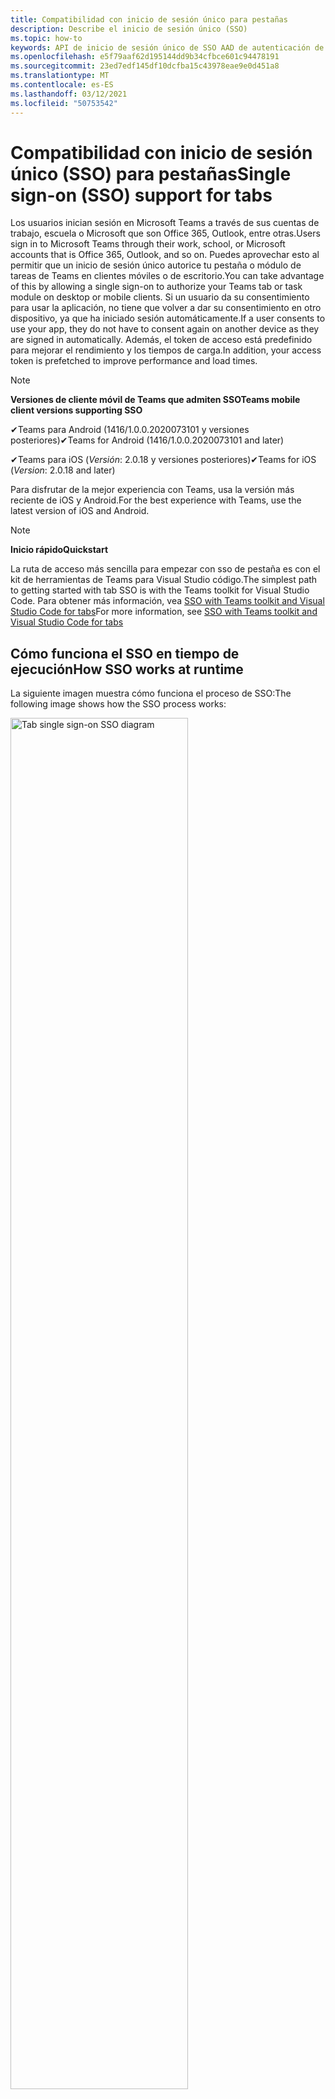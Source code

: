 ```yaml
---
title: Compatibilidad con inicio de sesión único para pestañas
description: Describe el inicio de sesión único (SSO)
ms.topic: how-to
keywords: API de inicio de sesión único de SSO AAD de autenticación de teams
ms.openlocfilehash: e5f79aaf62d195144dd9b34cfbce601c94478191
ms.sourcegitcommit: 23ed7edf145df10dcfba15c43978eae9e0d451a8
ms.translationtype: MT
ms.contentlocale: es-ES
ms.lasthandoff: 03/12/2021
ms.locfileid: "50753542"
---
```

# <a name="single-sign-on-sso-support-for-tabs"></a><span data-ttu-id="99bb1-104">Compatibilidad con inicio de sesión único (SSO) para pestañas</span><span class="sxs-lookup"><span data-stu-id="99bb1-104">Single sign-on (SSO) support for tabs</span></span>

<span data-ttu-id="99bb1-105">Los usuarios inician sesión en Microsoft Teams a través de sus cuentas de trabajo, escuela o Microsoft que son Office 365, Outlook, entre otras.</span><span class="sxs-lookup"><span data-stu-id="99bb1-105">Users sign in to Microsoft Teams through their work, school, or Microsoft accounts that is Office 365, Outlook, and so on.</span></span> <span data-ttu-id="99bb1-106">Puedes aprovechar esto al permitir que un inicio de sesión único autorice tu pestaña o módulo de tareas de Teams en clientes móviles o de escritorio.</span><span class="sxs-lookup"><span data-stu-id="99bb1-106">You can take advantage of this by allowing a single sign-on to authorize your Teams tab or task module on desktop or mobile clients.</span></span> <span data-ttu-id="99bb1-107">Si un usuario da su consentimiento para usar la aplicación, no tiene que volver a dar su consentimiento en otro dispositivo, ya que ha iniciado sesión automáticamente.</span><span class="sxs-lookup"><span data-stu-id="99bb1-107">If a user consents to use your app, they do not have to consent again on another device as they are signed in automatically.</span></span> <span data-ttu-id="99bb1-108">Además, el token de acceso está predefinido para mejorar el rendimiento y los tiempos de carga.</span><span class="sxs-lookup"><span data-stu-id="99bb1-108">In addition, your access token is prefetched to improve performance and load times.</span></span>

> [!NOTE]
> <span data-ttu-id="99bb1-109">**Versiones de cliente móvil de Teams que admiten SSO**</span><span class="sxs-lookup"><span data-stu-id="99bb1-109">**Teams mobile client versions supporting SSO**</span></span>  
>
> <span data-ttu-id="99bb1-110">✔Teams para Android (1416/1.0.0.2020073101 y versiones posteriores)</span><span class="sxs-lookup"><span data-stu-id="99bb1-110">✔Teams for Android (1416/1.0.0.2020073101 and later)</span></span>
>
> <span data-ttu-id="99bb1-111">✔Teams para iOS (_Versión_: 2.0.18 y versiones posteriores)</span><span class="sxs-lookup"><span data-stu-id="99bb1-111">✔Teams for iOS (_Version_: 2.0.18 and later)</span></span>  
>
> <span data-ttu-id="99bb1-112">Para disfrutar de la mejor experiencia con Teams, usa la versión más reciente de iOS y Android.</span><span class="sxs-lookup"><span data-stu-id="99bb1-112">For the best experience with Teams, use the latest version of iOS and Android.</span></span>

> [!NOTE]
> <span data-ttu-id="99bb1-113">**Inicio rápido**</span><span class="sxs-lookup"><span data-stu-id="99bb1-113">**Quickstart**</span></span>  
>
> <span data-ttu-id="99bb1-114">La ruta de acceso más sencilla para empezar con sso de pestaña es con el kit de herramientas de Teams para Visual Studio código.</span><span class="sxs-lookup"><span data-stu-id="99bb1-114">The simplest path to getting started with tab SSO is with the Teams toolkit for Visual Studio Code.</span></span> <span data-ttu-id="99bb1-115">Para obtener más información, vea [SSO with Teams toolkit and Visual Studio Code for tabs](../../../toolkit/visual-studio-code-tab-sso.md)</span><span class="sxs-lookup"><span data-stu-id="99bb1-115">For more information, see [SSO with Teams toolkit and Visual Studio Code for tabs](../../../toolkit/visual-studio-code-tab-sso.md)</span></span>

## <a name="how-sso-works-at-runtime"></a><span data-ttu-id="99bb1-116">Cómo funciona el SSO en tiempo de ejecución</span><span class="sxs-lookup"><span data-stu-id="99bb1-116">How SSO works at runtime</span></span>

<span data-ttu-id="99bb1-117">La siguiente imagen muestra cómo funciona el proceso de SSO:</span><span class="sxs-lookup"><span data-stu-id="99bb1-117">The following image shows how the SSO process works:</span></span>

<!-- markdownlint-disable MD033 -->
<img src="~/assets/images/tabs/tabs-sso-diagram.png" alt="Tab single sign-on SSO diagram" width="75%"/>

1. <span data-ttu-id="99bb1-118">En la pestaña, se realiza una llamada de JavaScript a `getAuthToken()` .</span><span class="sxs-lookup"><span data-stu-id="99bb1-118">In the tab, a JavaScript call is made to `getAuthToken()`.</span></span> <span data-ttu-id="99bb1-119">Esto indica a Teams que obtenga un token de autenticación para la aplicación de pestaña.</span><span class="sxs-lookup"><span data-stu-id="99bb1-119">This tells Teams to obtain an authentication token for the tab application.</span></span>
2. <span data-ttu-id="99bb1-120">Si es la primera vez que el usuario actual usa la aplicación de pestaña, hay un mensaje de solicitud para dar su consentimiento si se requiere consentimiento o para administrar la autenticación de paso a paso, como la autenticación en dos fases.</span><span class="sxs-lookup"><span data-stu-id="99bb1-120">If this is the first time the current user has used your tab application, there is a request prompt to consent if consent is required or to handle step-up authentication such as two-factor authentication.</span></span>
3. <span data-ttu-id="99bb1-121">Teams solicita el token de aplicación de tabulación desde el punto de conexión de Azure Active Directory (AAD) para el usuario actual.</span><span class="sxs-lookup"><span data-stu-id="99bb1-121">Teams requests the tab application token from the Azure Active Directory (AAD) endpoint for the current user.</span></span>
4. <span data-ttu-id="99bb1-122">AAD envía el token de aplicación de pestaña a la aplicación teams.</span><span class="sxs-lookup"><span data-stu-id="99bb1-122">AAD sends the tab application token to the Teams application.</span></span>
5. <span data-ttu-id="99bb1-123">Teams envía el token de aplicación de pestaña a la pestaña como parte del objeto de resultado devuelto por la `getAuthToken()` llamada.</span><span class="sxs-lookup"><span data-stu-id="99bb1-123">Teams sends the tab application token to the tab as part of the result object returned by the `getAuthToken()` call.</span></span>
6. <span data-ttu-id="99bb1-124">El token se analiza en la aplicación de pestaña mediante JavaScript, para extraer la información necesaria, como la dirección de correo electrónico del usuario.</span><span class="sxs-lookup"><span data-stu-id="99bb1-124">The token is parsed in the tab application using JavaScript, to extract required information, such as the user's email address.</span></span>

> [!NOTE]
> <span data-ttu-id="99bb1-125">El solo es válido para dar su consentimiento a un conjunto limitado de API de nivel de usuario que son correo `getAuthToken()` electrónico, perfil, offline_access y OpenId.</span><span class="sxs-lookup"><span data-stu-id="99bb1-125">The `getAuthToken()` is only valid for consenting to a limited set of user-level APIs that is email, profile, offline_access and OpenId.</span></span> <span data-ttu-id="99bb1-126">No se usa para otros ámbitos de Graph, como `User.Read` o `Mail.Read` .</span><span class="sxs-lookup"><span data-stu-id="99bb1-126">It is not used for further Graph scopes such as `User.Read` or `Mail.Read`.</span></span> <span data-ttu-id="99bb1-127">Para obtener soluciones alternativas sugeridas, [vea ámbitos de Graph adicionales](#apps-that-require-additional-graph-scopes).</span><span class="sxs-lookup"><span data-stu-id="99bb1-127">For suggested workarounds, see [additional Graph scopes](#apps-that-require-additional-graph-scopes).</span></span>

<span data-ttu-id="99bb1-128">La API de SSO también funciona en [módulos de tareas](../../../task-modules-and-cards/what-are-task-modules.md) que insertan contenido web.</span><span class="sxs-lookup"><span data-stu-id="99bb1-128">The SSO API also works in [task modules](../../../task-modules-and-cards/what-are-task-modules.md) that embed web content.</span></span>

## <a name="develop-an-sso-microsoft-teams-tab"></a><span data-ttu-id="99bb1-129">Desarrollar una pestaña sso de Microsoft Teams</span><span class="sxs-lookup"><span data-stu-id="99bb1-129">Develop an SSO Microsoft Teams tab</span></span>

<span data-ttu-id="99bb1-130">En esta sección se describen las tareas relacionadas con la creación de una pestaña de Teams que usa SSO.</span><span class="sxs-lookup"><span data-stu-id="99bb1-130">This section describes the tasks involved in creating a Teams tab that uses SSO.</span></span> <span data-ttu-id="99bb1-131">Estas tareas son independientes del lenguaje y del marco.</span><span class="sxs-lookup"><span data-stu-id="99bb1-131">These tasks are language- and framework-agnostic.</span></span>

### <a name="1-create-your-aad-application"></a><span data-ttu-id="99bb1-132">1. Crear la aplicación de AAD</span><span class="sxs-lookup"><span data-stu-id="99bb1-132">1. Create your AAD application</span></span>

<span data-ttu-id="99bb1-133">**Para registrar la aplicación en la información general [del portal de AAD](https://azure.microsoft.com/features/azure-portal/)**</span><span class="sxs-lookup"><span data-stu-id="99bb1-133">**To register your application in the [AAD portal](https://azure.microsoft.com/features/azure-portal/) overview**</span></span>

1. <span data-ttu-id="99bb1-134">Obtener el [identificador de aplicación de AAD](/azure/active-directory/develop/howto-create-service-principal-portal#get-values-for-signing-in).</span><span class="sxs-lookup"><span data-stu-id="99bb1-134">Get your [AAD Application ID](/azure/active-directory/develop/howto-create-service-principal-portal#get-values-for-signing-in).</span></span>
2. <span data-ttu-id="99bb1-135">Especifique los permisos que la aplicación necesita para el extremo de AAD y, opcionalmente, Graph.</span><span class="sxs-lookup"><span data-stu-id="99bb1-135">Specify the permissions that your application needs for the AAD endpoint and, optionally, Graph.</span></span>
3. <span data-ttu-id="99bb1-136">[Conceder permisos para](/azure/active-directory/develop/howto-create-service-principal-portal#configure-access-policies-on-resources) aplicaciones de escritorio, web y móviles de Teams.</span><span class="sxs-lookup"><span data-stu-id="99bb1-136">[Grant permissions](/azure/active-directory/develop/howto-create-service-principal-portal#configure-access-policies-on-resources) for Teams desktop, web, and mobile applications.</span></span>
4. <span data-ttu-id="99bb1-137">Para autorizar previamente Teams, seleccione el botón Agregar **un** ámbito y, en el panel que se abre, **escriba access_as_user** como nombre **de ámbito**.</span><span class="sxs-lookup"><span data-stu-id="99bb1-137">Pre-authorize Teams by selecting the **Add a scope** button and in the panel that opens, enter **access_as_user** as the **Scope name**.</span></span>

> [!NOTE]
> <span data-ttu-id="99bb1-138">Hay algunas restricciones importantes que debe saber:</span><span class="sxs-lookup"><span data-stu-id="99bb1-138">There are some important restrictions that you must know:</span></span>
>
> * <span data-ttu-id="99bb1-139">Solo se admiten permisos de api de Graph de nivel de usuario, es decir, correo electrónico, perfil, offline_access, OpenId.</span><span class="sxs-lookup"><span data-stu-id="99bb1-139">Only user-level Graph API permissions are supported that is, email, profile, offline_access, OpenId.</span></span> <span data-ttu-id="99bb1-140">Si debe tener acceso a otros ámbitos de Graph, como `User.Read` o , vea la solución alternativa `Mail.Read` [recomendada](#apps-that-require-additional-graph-scopes).</span><span class="sxs-lookup"><span data-stu-id="99bb1-140">If you must have access to other Graph scopes such as `User.Read` or `Mail.Read`, see [recommended workaround](#apps-that-require-additional-graph-scopes).</span></span>
> * <span data-ttu-id="99bb1-141">Es importante que el nombre de dominio de la aplicación sea el mismo que el nombre de dominio registrado para la aplicación de AAD.</span><span class="sxs-lookup"><span data-stu-id="99bb1-141">It is important that your application's domain name is the same as the domain name you have registered for your AAD application.</span></span>
> * <span data-ttu-id="99bb1-142">Actualmente, no se admiten varios dominios por aplicación.</span><span class="sxs-lookup"><span data-stu-id="99bb1-142">Currently multiple domains per app are not supported.</span></span>
> * <span data-ttu-id="99bb1-143">Las aplicaciones que usan `azurewebsites.net` el dominio no se admiten porque es demasiado común y pueden ser un riesgo de seguridad.</span><span class="sxs-lookup"><span data-stu-id="99bb1-143">Applications that use the `azurewebsites.net` domain are not supported as it is too common and can be a security risk.</span></span>

<span data-ttu-id="99bb1-144">**Para registrar la aplicación a través del portal de AAD**</span><span class="sxs-lookup"><span data-stu-id="99bb1-144">**To register your app through the AAD portal**</span></span>

1. <span data-ttu-id="99bb1-145">Registrar una nueva aplicación en el portal [de registros de aplicaciones de AAD.](https://go.microsoft.com/fwlink/?linkid=2083908)</span><span class="sxs-lookup"><span data-stu-id="99bb1-145">Register a new application in the [AAD App Registrations](https://go.microsoft.com/fwlink/?linkid=2083908) portal.</span></span>
2. <span data-ttu-id="99bb1-146">Seleccione **Nuevo registro**.</span><span class="sxs-lookup"><span data-stu-id="99bb1-146">Select **New Registration**.</span></span> <span data-ttu-id="99bb1-147">Aparece **la página** Registrar una aplicación.</span><span class="sxs-lookup"><span data-stu-id="99bb1-147">The **Register an application** page appears.</span></span>
3. <span data-ttu-id="99bb1-148">En la **página Registrar una aplicación,** escriba los siguientes valores:</span><span class="sxs-lookup"><span data-stu-id="99bb1-148">In the **Register an application** page, enter the following values:</span></span>
    1. <span data-ttu-id="99bb1-149">Escribe un **nombre** para la aplicación.</span><span class="sxs-lookup"><span data-stu-id="99bb1-149">Enter a **Name** for your app.</span></span>
    2. <span data-ttu-id="99bb1-150">Elija los **tipos de cuenta admitidos,** seleccione un único inquilino o tipo de cuenta multiempresa.</span><span class="sxs-lookup"><span data-stu-id="99bb1-150">Choose the **Supported account types**, select single tenant or multitenant account type.</span></span> <span data-ttu-id="99bb1-151">¹</span><span class="sxs-lookup"><span data-stu-id="99bb1-151">¹</span></span>
    * <span data-ttu-id="99bb1-152">Deje **URI de redireccionamiento** vacía.</span><span class="sxs-lookup"><span data-stu-id="99bb1-152">Leave **Redirect URI** empty.</span></span>
    3. <span data-ttu-id="99bb1-153">Elija **Registrar**.</span><span class="sxs-lookup"><span data-stu-id="99bb1-153">Choose **Register**.</span></span>
4. <span data-ttu-id="99bb1-154">En la página de información general, copie y guarde el **identificador de aplicación (cliente).**</span><span class="sxs-lookup"><span data-stu-id="99bb1-154">On the overview page, copy and save the **Application (client) ID**.</span></span> <span data-ttu-id="99bb1-155">Debe tenerla más adelante al actualizar el manifiesto de la aplicación de Teams.</span><span class="sxs-lookup"><span data-stu-id="99bb1-155">You must have it later when updating your Teams application manifest.</span></span>
5. <span data-ttu-id="99bb1-156">En **Administrar**, seleccione **Exponer una API**</span><span class="sxs-lookup"><span data-stu-id="99bb1-156">Under **Manage**, select **Expose an API**.</span></span>
6. <span data-ttu-id="99bb1-157">Seleccione el **vínculo Establecer** para generar el URI de id. de aplicación con el formato `api://{AppID}` de .</span><span class="sxs-lookup"><span data-stu-id="99bb1-157">Select the **Set** link to generate the Application ID URI in the form of `api://{AppID}`.</span></span> <span data-ttu-id="99bb1-158">Inserte el nombre de dominio completo con una barra diagonal "/" anexada al final, entre las barras diagonales dobles y el GUID.</span><span class="sxs-lookup"><span data-stu-id="99bb1-158">Insert your fully qualified domain name with a forward slash "/" appended to the end, between the double forward slashes and the GUID.</span></span> <span data-ttu-id="99bb1-159">El identificador completo debe tener el formato `api://fully-qualified-domain-name.com/{AppID}` de .</span><span class="sxs-lookup"><span data-stu-id="99bb1-159">The entire ID must have the form of `api://fully-qualified-domain-name.com/{AppID}`.</span></span> <span data-ttu-id="99bb1-160">² Por ejemplo, `api://subdomain.example.com/00000000-0000-0000-0000-000000000000` .</span><span class="sxs-lookup"><span data-stu-id="99bb1-160">² For example, `api://subdomain.example.com/00000000-0000-0000-0000-000000000000`.</span></span> <span data-ttu-id="99bb1-161">El nombre de dominio completo es el nombre de dominio legible desde el que se sirve la aplicación.</span><span class="sxs-lookup"><span data-stu-id="99bb1-161">The fully qualified domain name is the human readable domain name from which your app is served.</span></span> <span data-ttu-id="99bb1-162">Si usa un servicio de túnel como ngrok, debe actualizar este valor siempre que cambie su subdominio ngrok.</span><span class="sxs-lookup"><span data-stu-id="99bb1-162">If you are using a tunneling service such as ngrok, you must update this value whenever your ngrok subdomain changes.</span></span>
7. <span data-ttu-id="99bb1-163">Seleccione **Agregar un ámbito**.</span><span class="sxs-lookup"><span data-stu-id="99bb1-163">Select **Add a scope**.</span></span> <span data-ttu-id="99bb1-164">En el panel que se abre, **escriba access_as_user** como el nombre **de ámbito**.</span><span class="sxs-lookup"><span data-stu-id="99bb1-164">In the panel that opens, enter **access_as_user** as the **Scope name**.</span></span>
8. <span data-ttu-id="99bb1-165">En el **cuadro ¿Quién puede dar su consentimiento?,** escriba **Administradores y usuarios**.</span><span class="sxs-lookup"><span data-stu-id="99bb1-165">In the **Who can consent?** box, enter **Admins and users**.</span></span>
9. <span data-ttu-id="99bb1-166">Escriba los detalles en los cuadros para configurar los mensajes de consentimiento de usuario y administrador con los valores adecuados para el `access_as_user` ámbito:</span><span class="sxs-lookup"><span data-stu-id="99bb1-166">Enter the details in the boxes for configuring the admin and user consent prompts with values that are appropriate for the `access_as_user` scope:</span></span>
    * <span data-ttu-id="99bb1-167">**Título del consentimiento de administrador:** Teams puede tener acceso al perfil del usuario.</span><span class="sxs-lookup"><span data-stu-id="99bb1-167">**Admin consent title:** Teams can access the user’s profile.</span></span>
    * <span data-ttu-id="99bb1-168">**Descripción del consentimiento de administrador:** Teams puede llamar a las API web de la aplicación como el usuario actual.</span><span class="sxs-lookup"><span data-stu-id="99bb1-168">**Admin consent description**: Teams can call the app’s web APIs as the current user.</span></span>
    * <span data-ttu-id="99bb1-169">**Título de consentimiento de** usuario: Teams puede tener acceso al perfil de usuario y realizar solicitudes en nombre del usuario.</span><span class="sxs-lookup"><span data-stu-id="99bb1-169">**User consent title**: Teams can access the user profile and make requests on the user's behalf.</span></span>
    * <span data-ttu-id="99bb1-170">**Descripción del consentimiento del usuario:** Teams puede llamar a las API de esta aplicación con los mismos derechos que el usuario.</span><span class="sxs-lookup"><span data-stu-id="99bb1-170">**User consent description:** Teams can call this app’s APIs with the same rights as the user.</span></span>
10. <span data-ttu-id="99bb1-171">Asegúrese de que **Estado** se establece en **Habilitado**.</span><span class="sxs-lookup"><span data-stu-id="99bb1-171">Ensure that **State** is set to **Enabled**.</span></span>
11. <span data-ttu-id="99bb1-172">Seleccione **Agregar ámbito** para guardar los detalles.</span><span class="sxs-lookup"><span data-stu-id="99bb1-172">Select **Add scope** to save the details.</span></span> <span data-ttu-id="99bb1-173">La parte de dominio del **nombre de** ámbito que se muestra debajo del campo de texto debe coincidir automáticamente con el URI de **id.** de aplicación establecido en el paso anterior, con `/access_as_user` anexado al final `api://subdomain.example.com/00000000-0000-0000-0000-000000000000/access_as_user` .</span><span class="sxs-lookup"><span data-stu-id="99bb1-173">The domain part of the **Scope name** displayed below the text field must automatically match the **Application ID** URI set in the previous step, with `/access_as_user` appended to the end `api://subdomain.example.com/00000000-0000-0000-0000-000000000000/access_as_user`.</span></span>
12. <span data-ttu-id="99bb1-174">En la **sección Aplicaciones cliente autorizadas,** identifique las aplicaciones que desea autorizar para la aplicación web de la aplicación.</span><span class="sxs-lookup"><span data-stu-id="99bb1-174">In the **Authorized client applications** section, identify the applications that you want to authorize for your app’s web application.</span></span> <span data-ttu-id="99bb1-175">Seleccione **Agregar una aplicación cliente**.</span><span class="sxs-lookup"><span data-stu-id="99bb1-175">Select **Add a client application**.</span></span> <span data-ttu-id="99bb1-176">Escriba cada uno de los siguientes IDs de cliente y seleccione el ámbito autorizado que creó en el paso anterior:</span><span class="sxs-lookup"><span data-stu-id="99bb1-176">Enter each of the following client IDs and select the authorized scope you created in the previous step:</span></span>
    * <span data-ttu-id="99bb1-177">`1fec8e78-bce4-4aaf-ab1b-5451cc387264` para la aplicación móvil o de escritorio de Teams.</span><span class="sxs-lookup"><span data-stu-id="99bb1-177">`1fec8e78-bce4-4aaf-ab1b-5451cc387264` for Teams mobile or desktop application.</span></span>
    * <span data-ttu-id="99bb1-178">`5e3ce6c0-2b1f-4285-8d4b-75ee78787346` para la aplicación web de Teams.</span><span class="sxs-lookup"><span data-stu-id="99bb1-178">`5e3ce6c0-2b1f-4285-8d4b-75ee78787346` for Teams web application.</span></span>
13. <span data-ttu-id="99bb1-179">Vaya a **Permisos de API**.</span><span class="sxs-lookup"><span data-stu-id="99bb1-179">Navigate to **API Permissions**.</span></span> <span data-ttu-id="99bb1-180">Seleccione **Agregar permisos delegados** de Microsoft Graph y, a continuación,  >    >  agregue los siguientes permisos de la API de Graph:</span><span class="sxs-lookup"><span data-stu-id="99bb1-180">Select **Add a permission** > **Microsoft Graph** > **Delegated permissions**, then add the following permissions from Graph API:</span></span>
    * <span data-ttu-id="99bb1-181">User.Read habilitado de forma predeterminada</span><span class="sxs-lookup"><span data-stu-id="99bb1-181">User.Read enabled by default</span></span>
    * <span data-ttu-id="99bb1-182">email</span><span class="sxs-lookup"><span data-stu-id="99bb1-182">email</span></span>
    * <span data-ttu-id="99bb1-183">offline_access</span><span class="sxs-lookup"><span data-stu-id="99bb1-183">offline_access</span></span>
    * <span data-ttu-id="99bb1-184">OpenId</span><span class="sxs-lookup"><span data-stu-id="99bb1-184">OpenId</span></span>
    * <span data-ttu-id="99bb1-185">perfil</span><span class="sxs-lookup"><span data-stu-id="99bb1-185">profile</span></span>

14. <span data-ttu-id="99bb1-186">Vaya a **Autenticación**.</span><span class="sxs-lookup"><span data-stu-id="99bb1-186">Navigate to **Authentication**.</span></span>

    <span data-ttu-id="99bb1-187">Si no se ha concedido el consentimiento de administrador de TI a una aplicación, los usuarios tendrán que dar su consentimiento la primera vez que usen una aplicación.</span><span class="sxs-lookup"><span data-stu-id="99bb1-187">If an app has not been granted IT admin consent, users have to provide consent the first time they use an app.</span></span>

    <span data-ttu-id="99bb1-188">Para escribir un URI de redireccionamiento:</span><span class="sxs-lookup"><span data-stu-id="99bb1-188">To enter a redirect URI:</span></span>
    * <span data-ttu-id="99bb1-189">Seleccione **Agregar una plataforma**.</span><span class="sxs-lookup"><span data-stu-id="99bb1-189">Select **Add a platform**.</span></span>
    * <span data-ttu-id="99bb1-190">Seleccione **web**.</span><span class="sxs-lookup"><span data-stu-id="99bb1-190">Select **web**.</span></span>
    * <span data-ttu-id="99bb1-191">Escribe el **URI de redireccionamiento** de la aplicación.</span><span class="sxs-lookup"><span data-stu-id="99bb1-191">Enter the **redirect URI** for your app.</span></span> <span data-ttu-id="99bb1-192">Esta es la página donde un flujo de concesión implícito correcto redirige al usuario.</span><span class="sxs-lookup"><span data-stu-id="99bb1-192">This is the page where a successful implicit grant flow redirects the user.</span></span> <span data-ttu-id="99bb1-193">Este es el mismo nombre de dominio completo que escribió en el paso 5 seguido de la ruta de api a la que se envía una respuesta de autenticación.</span><span class="sxs-lookup"><span data-stu-id="99bb1-193">This is the same fully qualified domain name that you entered in step 5 followed by the API route where an authentication response is sent.</span></span> <span data-ttu-id="99bb1-194">Si sigue cualquiera de los ejemplos de Teams, se trata de `https://subdomain.example.com/auth-end` .</span><span class="sxs-lookup"><span data-stu-id="99bb1-194">If you are following any of the Teams samples, this is `https://subdomain.example.com/auth-end`.</span></span>

    <span data-ttu-id="99bb1-195">Habilite la concesión implícita activando los siguientes cuadros: ✔ token de identificador ✔ token de acceso</span><span class="sxs-lookup"><span data-stu-id="99bb1-195">Enable implicit grant by checking the following boxes: ✔ ID Token ✔ Access Token</span></span>

<span data-ttu-id="99bb1-196">¡Enhorabuena!</span><span class="sxs-lookup"><span data-stu-id="99bb1-196">Congratulations!</span></span> <span data-ttu-id="99bb1-197">Has completado los requisitos previos de registro de la aplicación para continuar con la pestaña APLICACIÓN SSO.</span><span class="sxs-lookup"><span data-stu-id="99bb1-197">You have completed the app registration prerequisites to proceed with your tab SSO app.</span></span>

> [!NOTE]
>
> * <span data-ttu-id="99bb1-198">¹ Si la aplicación de AAD está registrada en el mismo inquilino en el que realizas una solicitud de autenticación en Teams, no se puede pedir al usuario su consentimiento y se le concede un token de acceso de inmediato.</span><span class="sxs-lookup"><span data-stu-id="99bb1-198">¹ If your AAD app is registered in the same tenant where you are making an authentication request in Teams, the user cannot be asked to consent and is granted an access token right away.</span></span> <span data-ttu-id="99bb1-199">Los usuarios solo consienten estos permisos si la aplicación AAD está registrada en un inquilino diferente.</span><span class="sxs-lookup"><span data-stu-id="99bb1-199">Users only consent to these permissions if the AAD app is registered in a different tenant.</span></span>
> * <span data-ttu-id="99bb1-200">² Si el dominio personalizado no se agrega a AAD, se produce un error que indica que el nombre de host no debe basarse en un dominio ya propiedad.</span><span class="sxs-lookup"><span data-stu-id="99bb1-200">² If the custom domain is not added to AAD, you get an error stating that the host name must not be based on an already owned domain.</span></span> <span data-ttu-id="99bb1-201">Para agregar un dominio personalizado a AAD y registrarlo, siga el procedimiento agregar un nombre de dominio [personalizado al procedimiento de AAD](/azure/active-directory/fundamentals/add-custom-domain) y, a continuación, repita el paso 5.</span><span class="sxs-lookup"><span data-stu-id="99bb1-201">To add custom domain to AAD and register it, follow the [add a custom domain name to AAD](/azure/active-directory/fundamentals/add-custom-domain) procedure, and then repeat step 5.</span></span> <span data-ttu-id="99bb1-202">También puede obtener este error si no ha iniciado sesión con credenciales de administrador en el arrendamiento de Office 365.</span><span class="sxs-lookup"><span data-stu-id="99bb1-202">You can also get this error if you are not signed in with Admin credentials in the Office 365 tenancy.</span></span>
> * <span data-ttu-id="99bb1-203">Si no recibe el nombre principal de usuario (UPN)) en el token de acceso devuelto, puede agregarlo como una notificación opcional [en](https://docs.microsoft.com/azure/active-directory/develop/active-directory-optional-claims) AAD.</span><span class="sxs-lookup"><span data-stu-id="99bb1-203">If you are not receiving the user principal name (UPN)) in the returned access token, you can add it as an [optional claim](https://docs.microsoft.com/azure/active-directory/develop/active-directory-optional-claims) in AAD.</span></span>

### <a name="2-update-your-teams-application-manifest"></a><span data-ttu-id="99bb1-204">2. Actualizar el manifiesto de la aplicación de Teams</span><span class="sxs-lookup"><span data-stu-id="99bb1-204">2. Update your Teams application manifest</span></span>

<span data-ttu-id="99bb1-205">Use el siguiente código para agregar nuevas propiedades al manifiesto de Teams:</span><span class="sxs-lookup"><span data-stu-id="99bb1-205">Use the following code to add new properties to your Teams manifest:</span></span>

```json
"webApplicationInfo": {
  "id": "00000000-0000-0000-0000-000000000000",
  "resource": "api://subdomain.example.com/00000000-0000-0000-0000-000000000000"
}
```

* <span data-ttu-id="99bb1-206">**WebApplicationInfo** es el elemento principal de los siguientes elementos:</span><span class="sxs-lookup"><span data-stu-id="99bb1-206">**WebApplicationInfo** is the parent of the following elements:</span></span>

> [!div class="checklist"]
> * <span data-ttu-id="99bb1-207">**id:** el identificador de cliente de la aplicación.</span><span class="sxs-lookup"><span data-stu-id="99bb1-207">**id** - The client ID of the application.</span></span> <span data-ttu-id="99bb1-208">Este es el identificador de aplicación que obtuvo como parte del registro de la aplicación con Azure AD.</span><span class="sxs-lookup"><span data-stu-id="99bb1-208">This is the application ID that you obtained as part of registering the application with Azure AD.</span></span>
>* <span data-ttu-id="99bb1-209">**resource:** el dominio y el subdominio de la aplicación.</span><span class="sxs-lookup"><span data-stu-id="99bb1-209">**resource** - The domain and subdomain of your application.</span></span> <span data-ttu-id="99bb1-210">Este es el mismo URI (incluido el `api://` protocolo) que registró al crear `scope` el paso 6.</span><span class="sxs-lookup"><span data-stu-id="99bb1-210">This is the same URI (including the `api://` protocol) that you registered when creating your `scope` in step 6.</span></span> <span data-ttu-id="99bb1-211">No debe incluir la ruta `access_as_user` de acceso en el recurso.</span><span class="sxs-lookup"><span data-stu-id="99bb1-211">You must not include the `access_as_user` path in your resource.</span></span> <span data-ttu-id="99bb1-212">La parte de dominio de este URI debe coincidir con el dominio, incluidos los subdominios, que se usan en las direcciones URL del manifiesto de la aplicación de Teams.</span><span class="sxs-lookup"><span data-stu-id="99bb1-212">The domain part of this URI must match the domain, including any subdomains, used in the URLs of your Teams application manifest.</span></span>

> [!NOTE]
>
>* <span data-ttu-id="99bb1-213">El recurso de una aplicación de AAD suele ser la raíz de la dirección URL del sitio y el appID (por ejemplo, `api://subdomain.example.com/00000000-0000-0000-0000-000000000000` ).</span><span class="sxs-lookup"><span data-stu-id="99bb1-213">The resource for an AAD app is usually the root of its site URL and the appID (e.g. `api://subdomain.example.com/00000000-0000-0000-0000-000000000000`).</span></span> <span data-ttu-id="99bb1-214">Este valor también se usa para garantizar que la solicitud viene del mismo dominio.</span><span class="sxs-lookup"><span data-stu-id="99bb1-214">This value is also used to ensure your request is coming from the same domain.</span></span> <span data-ttu-id="99bb1-215">Asegúrese de que `contentURL` la pestaña usa los mismos dominios que la propiedad de recurso.</span><span class="sxs-lookup"><span data-stu-id="99bb1-215">Ensure that the `contentURL` for your tab uses the same domains as your resource property.</span></span>
>* <span data-ttu-id="99bb1-216">Debe usar la versión 1.5 del manifiesto o posterior para implementar el `webApplicationInfo` campo.</span><span class="sxs-lookup"><span data-stu-id="99bb1-216">You must use manifest version 1.5 or higher to implement the `webApplicationInfo` field.</span></span>

### <a name="3-get-an-authentication-token-from-your-client-side-code"></a><span data-ttu-id="99bb1-217">3. Obtener un token de autenticación del código del lado cliente</span><span class="sxs-lookup"><span data-stu-id="99bb1-217">3. Get an authentication token from your client-side code</span></span>

<span data-ttu-id="99bb1-218">Use la siguiente API de autenticación:</span><span class="sxs-lookup"><span data-stu-id="99bb1-218">Use the following authentication API:</span></span>

```javascript
var authTokenRequest = {
  successCallback: function(result) { console.log("Success: " + result); },
  failureCallback: function(error) { console.log("Failure: " + error); }
};
microsoftTeams.authentication.getAuthToken(authTokenRequest);
```

<span data-ttu-id="99bb1-219">Al llamar: y se requiere un consentimiento de usuario adicional para los permisos de nivel de usuario, se muestra un cuadro de diálogo al usuario `getAuthToken` para conceder un consentimiento adicional.</span><span class="sxs-lookup"><span data-stu-id="99bb1-219">When you call `getAuthToken` - and additional user consent is required for user-level permissions, a dialog is shown to the user to grant additional consent.</span></span>

<span data-ttu-id="99bb1-220">Después de recibir el token de acceso en la devolución de llamada correcta, puede descodificar el token de acceso para ver las notificaciones asociadas con ese token.</span><span class="sxs-lookup"><span data-stu-id="99bb1-220">After you receive the access token in the success callback, you can decode the access token to view the claims associated with that token.</span></span> <span data-ttu-id="99bb1-221">Opcionalmente, puedes copiar y pegar manualmente el token de acceso en una herramienta, como jwt.ms [inspeccionar](https://jwt.ms/) su contenido.</span><span class="sxs-lookup"><span data-stu-id="99bb1-221">Optionally, you can manually copy and paste the access token into a tool, such as [jwt.ms](https://jwt.ms/) to inspect its contents.</span></span> <span data-ttu-id="99bb1-222">Si no recibe el UPN en el token de acceso devuelto, puede agregarlo como una notificación [opcional](https://docs.microsoft.com/azure/active-directory/develop/active-directory-optional-claims) en AAD.</span><span class="sxs-lookup"><span data-stu-id="99bb1-222">If you are not receiving the UPN in the returned access token, you can add it as an [optional claim](https://docs.microsoft.com/azure/active-directory/develop/active-directory-optional-claims) in AAD.</span></span>

<p>
    <img src="~/assets/images/tabs/tabs-sso-prompt.png" alt="Tab single sign-on SSO dialog prompt" width="75%"/>
</p>

## <a name="code-sample"></a><span data-ttu-id="99bb1-223">Ejemplo de código</span><span class="sxs-lookup"><span data-stu-id="99bb1-223">Code sample</span></span>

|<span data-ttu-id="99bb1-224">**Nombre de ejemplo**</span><span class="sxs-lookup"><span data-stu-id="99bb1-224">**Sample name**</span></span>|<span data-ttu-id="99bb1-225">**Descripción**</span><span class="sxs-lookup"><span data-stu-id="99bb1-225">**Description**</span></span>|<span data-ttu-id="99bb1-226">**C#**</span><span class="sxs-lookup"><span data-stu-id="99bb1-226">**C#**</span></span>|<span data-ttu-id="99bb1-227">**Node.js**</span><span class="sxs-lookup"><span data-stu-id="99bb1-227">**Node.js**</span></span>|
|---------------|---------------|------|--------------|
| <span data-ttu-id="99bb1-228">Tab SSO</span><span class="sxs-lookup"><span data-stu-id="99bb1-228">Tab SSO</span></span> |<span data-ttu-id="99bb1-229">Aplicación de ejemplo de Microsoft Teams para pestañas SSO de Azure AD</span><span class="sxs-lookup"><span data-stu-id="99bb1-229">Microsoft Teams sample app for tabs Azure AD SSO</span></span>| [<span data-ttu-id="99bb1-230">View</span><span class="sxs-lookup"><span data-stu-id="99bb1-230">View</span></span>](https://github.com/OfficeDev/Microsoft-Teams-Samples/tree/main/samples/tab-sso/csharp)|<span data-ttu-id="99bb1-231">[Ver](https://github.com/OfficeDev/Microsoft-Teams-Samples/blob/main/samples/tab-sso/nodejs),</span><span class="sxs-lookup"><span data-stu-id="99bb1-231">[View](https://github.com/OfficeDev/Microsoft-Teams-Samples/blob/main/samples/tab-sso/nodejs),</span></span> </br>[<span data-ttu-id="99bb1-232">Kit de herramientas de Teams</span><span class="sxs-lookup"><span data-stu-id="99bb1-232">Teams Toolkit</span></span>](../../../toolkit/visual-studio-code-tab-sso.md)|

## <a name="known-limitations"></a><span data-ttu-id="99bb1-233">Limitaciones conocidas</span><span class="sxs-lookup"><span data-stu-id="99bb1-233">Known limitations</span></span>

### <a name="apps-that-require-additional-graph-scopes"></a><span data-ttu-id="99bb1-234">Aplicaciones que requieren ámbitos de Graph adicionales</span><span class="sxs-lookup"><span data-stu-id="99bb1-234">Apps that require additional Graph scopes</span></span>

<span data-ttu-id="99bb1-235">Nuestra implementación actual para SSO solo concede consentimiento para permisos de nivel de usuario que son correo electrónico, perfil, offline_access, OpenId y no para otras API como User.Read o Mail.Read.</span><span class="sxs-lookup"><span data-stu-id="99bb1-235">Our current implementation for SSO only grants consent for user-level permissions that is email, profile, offline_access, OpenId and not for other APIs such as User.Read or Mail.Read.</span></span> <span data-ttu-id="99bb1-236">Si la aplicación necesita más ámbitos de Graph, en la siguiente sección se proporcionan algunas soluciones alternativas de habilitación.</span><span class="sxs-lookup"><span data-stu-id="99bb1-236">If your app needs further Graph scopes, the next section provides some enabling workarounds.</span></span>

#### <a name="tenant-admin-consent"></a><span data-ttu-id="99bb1-237">Consentimiento de administrador de inquilinos</span><span class="sxs-lookup"><span data-stu-id="99bb1-237">Tenant Admin Consent</span></span>

<span data-ttu-id="99bb1-238">El enfoque más sencillo es conseguir que un administrador de inquilinos preconsiente en nombre de la organización.</span><span class="sxs-lookup"><span data-stu-id="99bb1-238">The simplest approach is to get a tenant admin to pre-consent on behalf of the organization.</span></span> <span data-ttu-id="99bb1-239">Esto significa que los usuarios no tienen que dar su consentimiento a estos ámbitos y, a continuación, puede intercambiar el lado del servidor de tokens con el flujo en nombre [de](/azure/active-directory/develop/v1-oauth2-on-behalf-of-flow)AAD.</span><span class="sxs-lookup"><span data-stu-id="99bb1-239">This means users do not have to consent to these scopes and you can then be free to exchange the token server side using AAD’s [on-behalf-of flow](/azure/active-directory/develop/v1-oauth2-on-behalf-of-flow).</span></span> <span data-ttu-id="99bb1-240">Esta solución alternativa es aceptable para aplicaciones internas de línea de negocio, pero no es suficiente para desarrolladores de terceros que no pueden confiar en la aprobación del administrador de inquilinos.</span><span class="sxs-lookup"><span data-stu-id="99bb1-240">This workaround is acceptable for internal line-of-business applications but is not enough for third-party developers who are not able to rely on tenant admin approval.</span></span>

<span data-ttu-id="99bb1-241">Una forma sencilla de dar su consentimiento en nombre de una organización como administrador de inquilinos es hacer referencia a `https://login.microsoftonline.com/common/adminconsent?client_id=<AAD_App_ID>` .</span><span class="sxs-lookup"><span data-stu-id="99bb1-241">A simple way of consenting on behalf of an organization as a tenant admin is to refer to `https://login.microsoftonline.com/common/adminconsent?client_id=<AAD_App_ID>`.</span></span>

#### <a name="ask-for-additional-consent-using-the-auth-api"></a><span data-ttu-id="99bb1-242">Solicitar consentimiento adicional mediante la API de autenticación</span><span class="sxs-lookup"><span data-stu-id="99bb1-242">Ask for additional consent using the Auth API</span></span>

<span data-ttu-id="99bb1-243">Otro enfoque para obtener ámbitos de Graph adicionales es presentar un cuadro de diálogo de consentimiento mediante nuestro enfoque de autenticación de [Azure AD](~/tabs/how-to/authentication/auth-tab-aad.md#navigate-to-the-authorization-page-from-your-popup-page) basado en web existente, que implica crear un cuadro de diálogo de consentimiento de Azure AD.</span><span class="sxs-lookup"><span data-stu-id="99bb1-243">Another approach for getting additional Graph scopes is to present a consent dialog using our existing [web-based Azure AD authentication approach](~/tabs/how-to/authentication/auth-tab-aad.md#navigate-to-the-authorization-page-from-your-popup-page) which involves popping up an Azure AD consent dialog box.</span></span> 

<span data-ttu-id="99bb1-244">**Para solicitar consentimiento adicional mediante la API de autenticación**</span><span class="sxs-lookup"><span data-stu-id="99bb1-244">**To ask for additional consent using the Auth API**</span></span>

1. <span data-ttu-id="99bb1-245">El token recuperado mediante debe intercambiarse en el lado servidor mediante AAD en nombre del flujo para obtener acceso a esas `getAuthToken()` API de Graph adicionales. [](/azure/active-directory/develop/v2-oauth2-on-behalf-of-flow)</span><span class="sxs-lookup"><span data-stu-id="99bb1-245">The token retrieved using `getAuthToken()` needs to be exchanged server-side using AAD [on-behalf-of flow](/azure/active-directory/develop/v2-oauth2-on-behalf-of-flow) to get access to those additional Graph APIs.</span></span> <span data-ttu-id="99bb1-246">Asegúrese de usar el extremo de Graph de v2 para este intercambio.</span><span class="sxs-lookup"><span data-stu-id="99bb1-246">Ensure you use the v2 Graph endpoint for this exchange.</span></span>
2. <span data-ttu-id="99bb1-247">Si se produce un error en el intercambio, AAD devuelve una excepción de concesión no válida.</span><span class="sxs-lookup"><span data-stu-id="99bb1-247">If the exchange fails, AAD returns an invalid grant exception.</span></span> <span data-ttu-id="99bb1-248">Normalmente hay uno de los dos mensajes de error o `invalid_grant` `interaction_required` .</span><span class="sxs-lookup"><span data-stu-id="99bb1-248">There are usually one of two error messages, `invalid_grant` or `interaction_required`.</span></span>
3. <span data-ttu-id="99bb1-249">Cuando se produce un error en el intercambio, debe solicitar el consentimiento adicional.</span><span class="sxs-lookup"><span data-stu-id="99bb1-249">When the exchange fails, you must ask for additional consent.</span></span> <span data-ttu-id="99bb1-250">Muestra una interfaz de usuario (UI) que pide al usuario que conceda un consentimiento adicional.</span><span class="sxs-lookup"><span data-stu-id="99bb1-250">Show some user interface (UI) asking the user to grant additional consent.</span></span> <span data-ttu-id="99bb1-251">Esta interfaz de usuario debe incluir un botón que active un cuadro de diálogo de consentimiento de AAD mediante nuestra [API de autenticación de AAD](~/concepts/authentication/auth-silent-aad.md).</span><span class="sxs-lookup"><span data-stu-id="99bb1-251">This UI must include a button that triggers an AAD consent dialog box using our [AAD authentication API](~/concepts/authentication/auth-silent-aad.md).</span></span>
4. <span data-ttu-id="99bb1-252">Al solicitar el consentimiento adicional de AAD, debe incluir en el parámetro `prompt=consent` [query-string-parameter](~/tabs/how-to/authentication/auth-silent-aad.md#get-the-user-context) a AAD, de lo contrario, AAD no pide los ámbitos adicionales.</span><span class="sxs-lookup"><span data-stu-id="99bb1-252">When asking for additional consent from AAD, you must include `prompt=consent` in your [query-string-parameter](~/tabs/how-to/authentication/auth-silent-aad.md#get-the-user-context) to AAD, otherwise AAD does not ask for the additional scopes.</span></span>
    * <span data-ttu-id="99bb1-253">En lugar de `?scope={scopes}`</span><span class="sxs-lookup"><span data-stu-id="99bb1-253">Instead of `?scope={scopes}`</span></span>
    * <span data-ttu-id="99bb1-254">Use esta opción `?prompt=consent&scope={scopes}`</span><span class="sxs-lookup"><span data-stu-id="99bb1-254">Use this `?prompt=consent&scope={scopes}`</span></span>
    * <span data-ttu-id="99bb1-255">Asegúrese de que incluye todos los ámbitos que está solicitando al usuario, por `{scopes}` ejemplo, Mail.Read o User.Read.</span><span class="sxs-lookup"><span data-stu-id="99bb1-255">Ensure that `{scopes}` includes all the scopes you are prompting the user for, for example, Mail.Read or User.Read.</span></span>
5. <span data-ttu-id="99bb1-256">Una vez que el usuario haya concedido permisos adicionales, vuelva a intentar el flujo en nombre del usuario para obtener acceso a estas API adicionales.</span><span class="sxs-lookup"><span data-stu-id="99bb1-256">Once the user has granted additional permission, retry the on-behalf-of-flow to get access to these additional APIs.</span></span>

### <a name="non-aad-authentication"></a><span data-ttu-id="99bb1-257">Autenticación que no es AAD</span><span class="sxs-lookup"><span data-stu-id="99bb1-257">Non-AAD authentication</span></span>

<span data-ttu-id="99bb1-258">La solución de autenticación descrita anteriormente solo funciona para aplicaciones y servicios que admiten AAD como proveedor de identidades.</span><span class="sxs-lookup"><span data-stu-id="99bb1-258">The above-described authentication solution only works for apps and services that support AAD as an identity provider.</span></span> <span data-ttu-id="99bb1-259">Las aplicaciones que quieran autenticarse con servicios no basados en AAD deben seguir usando el flujo de autenticación web basado [en elementos emergentes](~/concepts/authentication.md).</span><span class="sxs-lookup"><span data-stu-id="99bb1-259">Apps that want to authenticate using non-AAD based services must continue using the pop-up-based [web authentication flow](~/concepts/authentication.md).</span></span>

> [!NOTE]
> <span data-ttu-id="99bb1-260">Sso es compatible con aplicaciones de propiedad del cliente dentro de los inquilinos de AAD B2C.</span><span class="sxs-lookup"><span data-stu-id="99bb1-260">SSO is supported for customer owned apps within the AAD B2C tenants.</span></span>
